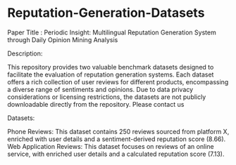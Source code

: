 # Reputation-Generation-Datasets

Paper Title : Periodic Insight: Multilingual Reputation Generation System through Daily Opinion Mining Analysis


Description:

This repository provides two valuable benchmark datasets designed to facilitate the evaluation of reputation generation systems. Each dataset offers a rich collection of user reviews for different products, encompassing a diverse range of sentiments and opinions. Due to data privacy considerations or licensing restrictions, the datasets are not publicly downloadable directly from the repository. Please contact us

Datasets:

Phone Reviews: This dataset contains 250 reviews sourced from platform X, enriched with user details and a sentiment-derived reputation score (8.66).
Web Application Reviews: This dataset focuses on reviews of an online service, with enriched user details and a calculated reputation score (7.13).
